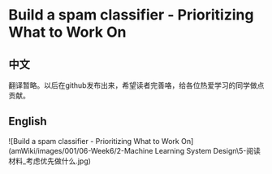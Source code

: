 # Build a spam classifier - Prioritizing What to Work On
## 中文
翻译暂略。以后在github发布出来，希望读者完善咯，给各位热爱学习的同学做点贡献。
## English
![Build a spam classifier - Prioritizing What to Work On](amWiki/images/001/06-Week6/2-Machine Learning System Design\5-阅读材料_考虑优先做什么.jpg)  
